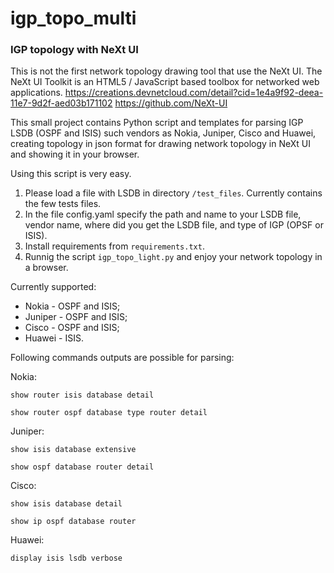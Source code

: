 # igp_topo_multi

### IGP topology with NeXt UI ###

 This is not the first network topology drawing tool that use the NeXt UI.
 The NeXt UI Toolkit is an HTML5 / JavaScript based toolbox for networked web applications.
 https://creations.devnetcloud.com/detail?cid=1e4a9f92-deea-11e7-9d2f-aed03b171102
 https://github.com/NeXt-UI
 
This small project contains Python script and templates for parsing IGP LSDB (OSPF and ISIS) such vendors as Nokia, Juniper, Cisco and Huawei, creating topology in json format for drawing network topology in NeXt UI and showing it in your browser.

Using this script is very easy.

1. Please load a file with LSDB in directory ```/test_files```. Currently contains the few tests files.
2. In the file config.yaml specify the path and name to your LSDB file, vendor name, where did you get the LSDB file, and type of IGP (OPSF or ISIS).
3. Install requirements from ```requirements.txt```.
4. Runnig the script  ```igp_topo_light.py``` and enjoy your network topology in a browser.

Currently supported:

- Nokia - OSPF and ISIS;
- Juniper - OSPF and ISIS;
- Cisco - OSPF and ISIS;
- Huawei - ISIS.

Following commands outputs are possible for parsing:

Nokia:

```show router isis database detail```

```show router ospf database type router detail```

Juniper:

```show isis database extensive```

```show ospf database router detail```

Cisco:

```show isis database detail```

```show ip ospf database router```

Huawei:

```display isis lsdb verbose```
